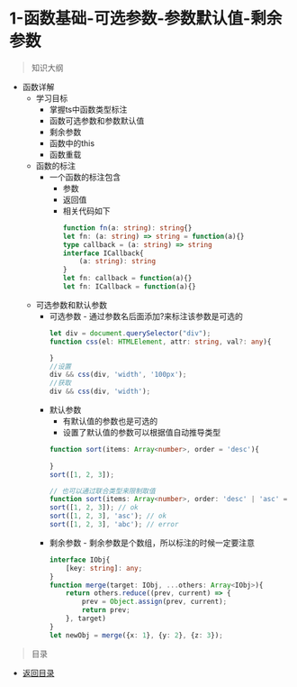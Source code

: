 # 1-函数基础-可选参数-参数默认值-剩余参数

> 知识大纲

* 函数详解
    * 学习目标
        * 掌握ts中函数类型标注
        * 函数可选参数和参数默认值
        * 剩余参数
        * 函数中的this
        * 函数重载
    * 函数的标注
        * 一个函数的标注包含
            * 参数
            * 返回值
            * 相关代码如下
                ```ts
                function fn(a: string): string{}
                let fn: (a: string) => string = function(a){}
                type callback = (a: string) => string
                interface ICallback{
                    (a: string): string
                }
                let fn: callback = function(a){}
                let fn: ICallback = function(a){}
                ```
    * 可选参数和默认参数
        * 可选参数 - 通过参数名后面添加?来标注该参数是可选的
            ```ts
            let div = document.querySelector("div");
            function css(el: HTMLElement, attr: string, val?: any){

            }
            //设置
            div && css(div, 'width', '100px');
            //获取
            div && css(div, 'width');
            ```
        * 默认参数
            * 有默认值的参数也是可选的
            * 设置了默认值的参数可以根据值自动推导类型
            ```ts
            function sort(items: Array<number>, order = 'desc'){
                
            }
            sort([1, 2, 3]);

            // 也可以通过联合类型来限制取值
            function sort(items: Array<number>, order: 'desc' | 'asc' = 'desc'){}
            sort([1, 2, 3]); // ok
            sort([1, 2, 3], 'asc'); // ok
            sort([1, 2, 3], 'abc'); // error
            ```
        * 剩余参数 - 剩余参数是个数组，所以标注的时候一定要注意
            ```ts
            interface IObj{
                [key: string]: any;
            }
            function merge(target: IObj, ...others: Array<IObj>){
                return others.reduce((prev, current) => {
                    prev = Object.assign(prev, current);
                    return prev;
                }, target)
            }
            let newObj = merge({x: 1}, {y: 2}, {z: 3});
            ``` 

> 目录

* [返回目录](../../README.md)